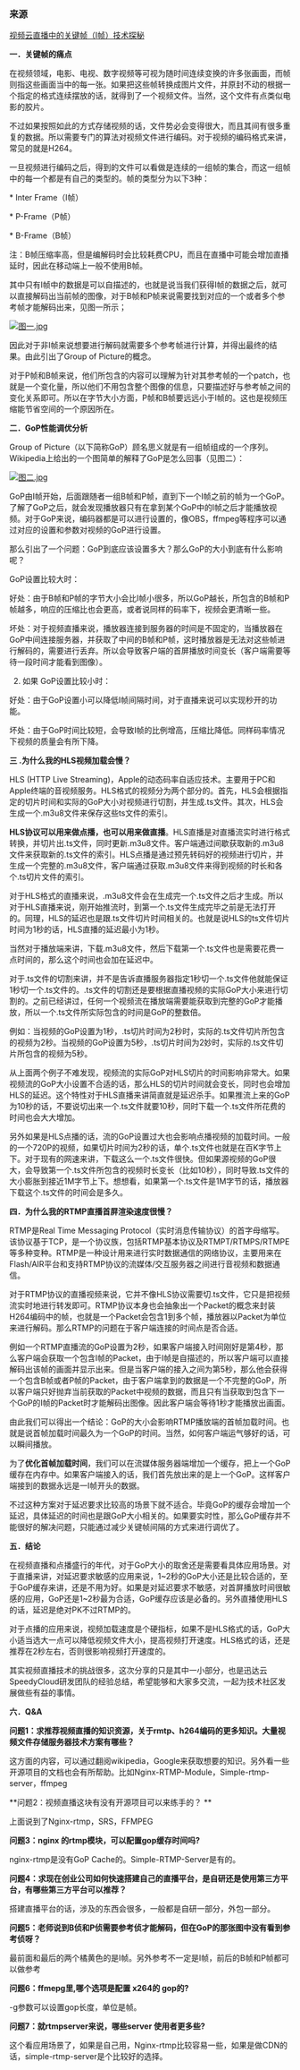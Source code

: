 ### 来源

[视频云直播中的关键帧（I帧）技术探秘](http://www.dnsdizhi.com/post-224.html)

**一．关键帧的痛点**

在视频领域，电影、电视、数字视频等可视为随时间连续变换的许多张画面，而帧则指这些画面当中的每一张。如果把这些帧转换成图片文件，并原封不动的根据一个指定的格式连续摆放的话，就得到了一个视频文件。当然，这个文件有点类似电影的胶片。

不过如果按照如此的方式存储视频的话，文件势必会变得很大，而且其间有很多重复的数据。所以需要专门的算法对视频文件进行编码。对于视频的编码格式来讲，常见的就是H264。

一旦视频进行编码之后，得到的文件可以看做是连续的一组帧的集合，而这一组帧中的每一个都是有自己的类型的。帧的类型分为以下3种：

\* Inter Frame（I帧）

\* P-Frame（P帧）

\* B-Frame（B帧）

 注：B帧压缩率高，但是编解码时会比较耗费CPU，而且在直播中可能会增加直播延时，因此在移动端上一般不使用B帧。 

其中只有I帧中的数据是可以自描述的，也就是说当我们获得I帧的数据之后，就可以直接解码出当前帧的图像，对于B帧和P帧来说需要找到对应的一个或者多个参考帧才能解码出来，见图一所示；

[![图一.jpg](http://www.dnsdizhi.com/content/uploadfile/201608/ce311470204168.jpg)](http://www.dnsdizhi.com/content/uploadfile/201608/ce311470204168.jpg)

因此对于非I帧来说想要进行解码就需要多个参考帧进行计算，并得出最终的结果。由此引出了Group of Picture的概念。

对于P帧和B帧来说，他们所包含的内容可以理解为针对其参考帧的一个patch，也就是一个变化量，所以他们不用包含整个图像的信息，只要描述好与参考帧之间的变化关系即可。所以在字节大小方面，P帧和B帧要远远小于I帧的。这也是视频压缩能节省空间的一个原因所在。

 **二．GoP性能调优分析**

Group of Picture（以下简称GoP）顾名思义就是有一组帧组成的一个序列。Wikipedia上给出的一个图简单的解释了GoP是怎么回事（见图二）：

[![图二.jpg](http://www.dnsdizhi.com/content/uploadfile/201608/92371470204193.jpg)](http://www.dnsdizhi.com/content/uploadfile/201608/92371470204193.jpg)

GoP由I帧开始，后面跟随者一组B帧和P帧，直到下一个I帧之前的帧为一个GoP。了解了GoP之后，就会发现播放器只有在拿到某个GoP中的I帧之后才能播放视频。对于GoP来说，编码器都是可以进行设置的，像OBS，ffmpeg等程序可以通过对应的设置和参数对视频的GoP进行设置。

那么引出了一个问题：GoP到底应该设置多大？那么GoP的大小到底有什么影响呢？

GoP设置比较大时：

好处：由于B帧和P帧的字节大小会比I帧小很多，所以GoP越长，所包含的B帧和P帧越多，响应的压缩比也会更高，或者说同样的码率下，视频会更清晰一些。

坏处：对于视频直播来说，播放器连接到服务器的时间是不固定的，当播放器在GoP中间连接服务器，并获取了中间的B帧和P帧，这时播放器是无法对这些帧进行解码的，需要进行丢弃。所以会导致客户端的首屏播放时间变长（客户端需要等待一段时间才能看到图像）。

  2.  如果 GoP设置比较小时：

好处：由于GoP设置小可以降低I帧间隔时间，对于直播来说可以实现秒开的功能。

坏处：由于GoP时间比较短，会导致I帧的比例增高，压缩比降低。同样码率情况下视频的质量会有所下降。

**三 .为什么我的HLS视频加载会慢？**

HLS (HTTP Live Streaming)，Apple的动态码率自适应技术。主要用于PC和Apple终端的音视频服务。HLS格式的视频分为两个部分的。首先，HLS会根据指定的切片时间和实际的GoP大小对视频进行切割，并生成.ts文件。其次，HLS会生成一个.m3u8文件来保存这些ts文件的索引。

**HLS协议可以用来做点播，也可以用来做直播**。HLS直播是对直播流实时进行格式转换，并切片出.ts文件，同时更新.m3u8文件。客户端通过间歇获取新的.m3u8文件来获取新的.ts文件的索引。HLS点播是通过预先转码好的视频进行切片，并生成一个完整的.m3u8文件，客户端通过获取.m3u8文件来得到视频的时长和各个.ts切片文件的索引。

对于HLS格式的直播来说，.m3u8文件会在生成完一个.ts文件之后才生成。所以对于HLS直播来说，刚开始推流时，到第一个.ts文件生成完毕之前是无法打开的。同理，HLS的延迟也是跟.ts文件切片时间相关的。也就是说HLS的ts文件切片时间为1秒的话，HLS直播的延迟最小为1秒。

当然对于播放端来讲，下载.m3u8文件，然后下载第一个.ts文件也是需要花费一点时间的，那么这个时间也会加在延迟中。

对于.ts文件的切割来讲，并不是告诉直播服务器指定1秒切一个.ts文件他就能保证1秒切一个.ts文件的。.ts文件的切割还是要根据直播视频的实际GoP大小来进行切割的。之前已经讲过，任何一个视频流在播放端需要能获取到完整的GoP才能播放，所以一个.ts文件所实际包含的时间是GoP的整数倍。

例如：当视频的GoP设置为1秒，.ts切片时间为2秒时，实际的.ts文件切片所包含的视频为2秒。当视频的GoP设置为5秒，.ts切片时间为2妙时，实际的.ts文件切片所包含的视频为5秒。

从上面两个例子不难发现，视频流的实际GoP对HLS切片的时间影响非常大。如果视频流的GoP大小设置不合适的话，那么HLS的切片时间就会变长，同时也会增加HLS的延迟。这个特性对于HLS直播来讲简直就是延迟杀手。如果推流上来的GoP为10秒的话，不要说切出来一个.ts文件就要10秒，同时下载一个.ts文件所花费的时间也会大大增加。

另外如果是HLS点播的话，流的GoP设置过大也会影响点播视频的加载时间。一般的一个720P的视频，如果切片时间为2秒的话，单个.ts文件也就是在百K字节上下。对于现有的网速来讲，下载这么一个.ts文件很快。但如果源视频的GoP很大，会导致第一个.ts文件所包含的视频时长变长（比如10秒），同时导致.ts文件的大小膨胀到接近1M字节上下。想想看，如果第一个.ts文件是1M字节的话，播放器下载这个.ts文件的时间会是多久。

**四．为什么我的RTMP直播首屏渲染速度很慢？**

RTMP是Real Time Messaging Protocol（实时消息传输协议）的首字母缩写。该协议基于TCP，是一个协议族，包括RTMP基本协议及RTMPT/RTMPS/RTMPE等多种变种。RTMP是一种设计用来进行实时数据通信的网络协议，主要用来在Flash/AIR平台和支持RTMP协议的流媒体/交互服务器之间进行音视频和数据通信。

对于RTMP协议的直播视频来说，它并不像HLS协议需要切.ts文件，它只是把视频流实时地进行转发即可。RTMP协议本身也会抽象出一个Packet的概念来封装H264编码中的帧，也就是一个Packet会包含1到多个帧，播放器以Packet为单位来进行解码。那么RTMP的问题在于客户端连接的时间点是否合适。

例如一个RTMP直播流的GoP设置为2秒，如果客户端接入时间刚好是第4秒，那么客户端会获取一个包含I帧的Packet，由于I帧是自描述的，所以客户端可以直接解码出该帧的画面并显示出来。但是当客户端的接入之间为第5秒，那么他会获得一个包含B帧或者P帧的Packet，由于客户端拿到的数据是一个不完整的GoP，所以客户端只好抛弃当前获取的Packet中视频的数据，而且只有当获取到包含下一个GoP的I帧的Packet时才能解码出图像。因此客户端会等待1秒才能播放出画面。

由此我们可以得出一个结论：GoP的大小会影响RTMP播放端的首帧加载时间。也就是说首帧加载时间最久为一个GoP的时间。当然，如何客户端运气够好的话，可以瞬间播放。

为了**优化首帧加载时间**，我们可以在流媒体服务器端增加一个缓存，把上一个GoP缓存在内存中。如果客户端接入的话，我们首先放出来的是上一个GoP。这样客户端接到的数据永远是一I帧开头的数据。

不过这种方案对于延迟要求比较高的场景下就不适合。毕竟GoP的缓存会增加一个延迟，具体延迟的时间也是跟GoP大小相关的。如果要实时性，那么GoP缓存并不能很好的解决问题，只能通过减少关键帧间隔的方式来进行调优了。

**五．结论**

在视频直播和点播盛行的年代，对于GoP大小的取舍还是需要看具体应用场景。对于直播来讲，对延迟要求敏感的应用来说，1~2秒的GoP大小还是比较合适的，至于GoP缓存来讲，还是不用为好。如果是对延迟要求不敏感，对首屏播放时间很敏感的应用，GoP还是1~2秒最为合适，GoP缓存应该是必备的。另外直播使用HLS的话，延迟是绝对PK不过RTMP的。

对于点播的应用来说，视频加载速度是个硬指标，如果不是HLS格式的话，GoP大小适当选大一点可以降低视频文件大小，提高视频打开速度。HLS格式的话，还是推荐在2秒左右，否则很影响视频打开速度的。

其实视频直播技术的挑战很多，这次分享的只是其中一小部分，也是迅达云SpeedyCloud研发团队的经验总结，希望能够和大家多交流，一起为技术社区发展做些有益的事情。

**六．Q&A**

**问题1：求推荐视频直播的知识资源，关于rmtp、h264编码的更多知识。大量视频文件存储服务器技术方案有哪些？**

这方面的内容，可以通过翻阅wikipedia，Google来获取想要的知识。另外看一些开源项目的文档也会有所帮助。比如Nginx-RTMP-Module，Simple-rtmp-server，ffmpeg

**问题2：视频直播这块有没有开源项目可以来练手的？  **

上面说到了Nginx-rtmp，SRS，FFMPEG

**问题3：nginx 的rtmp模块，可以配置gop缓存时间吗?**

nginx-rtmp是没有GoP Cache的。Simple-RTMP-Server是有的。

**问题4：求现在创业公司如何快速搭建自己的直播平台，是自研还是使用第三方平台，有哪些第三方平台可以推荐？**

搭建直播平台的话，涉及的东西会很多，一般都是自研一部分，外包一部分。

**问题5：老师说到B侦和P侦需要参考侦才能解码，但在GoP的那张图中没有看到参考侦呀？**

最前面和最后的两个橘黄色的是I帧。另外参考不一定是I帧，前后的B帧和P帧都可以做参考

 **问题6：ffmepg里,哪个选项是配置 x264的 gop的?**

-g参数可以设置gop长度，单位是帧。

**问题7：就rtmpserver来说，哪些server 使用者更多些?**

这个看应用场景了，如果是自己用，Nginx-rtmp比较容易一些，如果是做CDN的话，simple-rtmp-server是个比较好的选择。